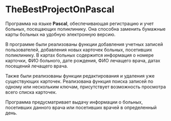 # TheBestProjectOnPascal
Программа на языке **Pascal**, обеспечивающая регистрацию и учет больных, посещающих поликлинику. Она способна заменить бумажные карты больных на удобную электронную версию.

В программе были реализованы функции добавления учетных записей пользователей, добавления новых карточек больных, посетивших поликлинику. В картах больных содержится информация о номере карточки, ФИО больного, дате рождения, ФИО лечащего врача, датах посещений лечащего врача. 

Также были реализованы функции редактирования и удаления уже существующих карточек. Реализована функция поиска записей по одному или нескольким ключам, присутствует возможность просмотра всего списка карточек.

Программа предусматривает выдачу информации о больных, посетивших данного врача или посетивших врачей в определенный день.